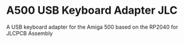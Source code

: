 # A500 USB Keyboard Adapter JLC
A USB keyboard adapter for the Amiga 500 based on the RP2040 for JLCPCB Assembly
